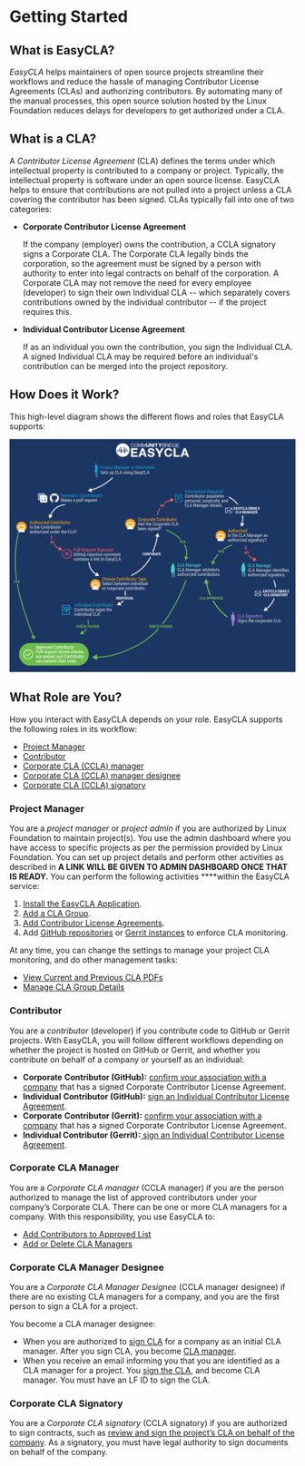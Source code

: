 # Getting Started

## What is EasyCLA? <a id="what-is-easycla"></a>

_EasyCLA_ helps maintainers of open source projects streamline their workflows and reduce the hassle of managing Contributor License Agreements \(CLAs\) and authorizing contributors. By automating many of the manual processes, this open source solution hosted by the Linux Foundation reduces delays for developers to get authorized under a CLA.

## What is a CLA? <a id="what-is-a-cla"></a>

A _Contributor License Agreement_ \(CLA\) defines the terms under which intellectual property is contributed to a company or project. Typically, the intellectual property is software under an open source license. EasyCLA helps to ensure that contributions are not pulled into a project unless a CLA covering the contributor has been signed. CLAs typically fall into one of two categories:

* **Corporate Contributor License Agreement**

  If the company \(employer\) owns the contribution, a CCLA signatory signs a Corporate CLA. The Corporate CLA legally binds the corporation, so the agreement must be signed by a person with authority to enter into legal contracts on behalf of the corporation. A Corporate CLA may not remove the need for every employee \(developer\) to sign their own Individual CLA -- which separately covers contributions owned by the individual contributor -- if the project requires this.

* **Individual Contributor License Agreement**

  If as an individual you own the contribution, you sign the Individual CLA. A signed Individual CLA may be required before an individual's contribution can be merged into the project repository.

## How Does it Work? <a id="how-does-it-work"></a>

This high-level diagram shows the different flows and roles that EasyCLA supports:

![CLA Diagram](../../../.gitbook/assets/cla_diagram_v8.png)

## What Role are You? <a id="what-role-are-you"></a>

How you interact with EasyCLA depends on your role. EasyCLA supports the following roles in its workflow:

* [Project Manager](./#project-manager)
* [Contributor](./#contributor)
* [Corporate CLA \(CCLA\) manager](./#corporate-cla-manager)
* [Corporate CLA \(CCLA\) manager designee](./#corporate-cla-manager-designee)
* [Corporate CLA \(CCLA\) signatory](./#corporate-cla-signatory-1)

### Project Manager <a id="project-manager"></a>

You are a _project manager_  or _project admin_ if you are authorized by Linux Foundation to maintain project\(s\). You use the admin dashboard where you have access to specific projects as per the permission provided by Linux Foundation. You can set up project details and perform other activities as described in **A LINK WILL BE GIVEN TO ADMIN DASHBOARD ONCE THAT IS READY.** You can perform the following activities ****within the EasyCLA service:

1. [Install the EasyCLA Application](../project-managers/configure-the-easycla-application.md).
2. [Add a CLA Group](../project-managers/add-a-cla-group.md).
3. [Add Contributor License Agreements](../project-managers/add-contributor-license-agreements.md).
4. Add [GitHub repositories](../project-managers/add-github-repositories-to-cla-monitoring-or-remove-them-from-cla-monitoring.md) or [Gerrit instances](../project-managers/add-gerrit-instances-to-cla-monitoring-or-delete-them-from-cla-monitoring.md) to enforce CLA monitoring.

At any time, you can change the settings to manage your project CLA monitoring, and do other management tasks:

* [View Current and Previous CLA PDFs](../project-managers/view-current-and-previous-cla-pdfs.md)
* [Manage CLA Group Details](../project-managers/manage-cla-group-details.md)

### Contributor <a id="contributor"></a>

You are a _contributor_ \(developer\) if you contribute code to GitHub or Gerrit projects. With EasyCLA, you will follow different workflows depending on whether the project is hosted on GitHub or Gerrit, and whether you contribute on behalf of a company or yourself as an individual:

* **Corporate** **Contributor \(GitHub\):** [confirm your association with a company](../contributors/contribute-to-a-corporate-github-project.md) that has a signed Corporate Contributor License Agreement.
* **Individual** **Contributor \(GitHub\):** [sign an Individual Contributor License Agreement](../contributors/sign-a-cla-as-an-individual-contributor-to-github.md).
* **Corporate** **Contributor \(Gerrit\):** [confirm your association with a company](../contributors/contribute-to-a-corporate-gerrit-project.md) that has a signed Corporate Contributor License Agreement.
* **Individual Contributor \(Gerrit\):**[ sign an Individual Contributor License Agreement](../contributors/contribute-to-a-corporate-gerrit-project.md).

### Corporate CLA Manager <a id="corporate-cla-manager"></a>

You are a _Corporate CLA manager_ \(CCLA manager\) if you are the person authorized to manage the list of approved contributors under your company’s Corporate CLA. There can be one or more CLA managers for a company. With this responsibility, you use EasyCLA to:

* [Add Contributors to Approved List](../cla-managers/approve-contributors.md)
* [Add or Delete CLA Managers](../cla-managers/add-or-delete-cla-managers.md)

### Corporate CLA Manager Designee

You are a _Corporate CLA Manager Designee_ \(CCLA manager designee\) if there are no existing CLA managers for a company, and  you are the first person to sign a CLA for a project.

You become a CLA manager designee:

* When you are authorized to [sign CLA](../cla-manager-designee-1/sign-corporate-cla-for-a-company.md) for a company as an initial CLA manager. After you sign CLA, you become [CLA manager](../cla-managers/). 
* When you receive an email informing you that you are identified as a CLA manager for a project. You [sign the CLA](../cla-manager-designee-1/sign-corporate-cla-from-invitation.md), and become CLA manager. You must have an LF ID to sign the CLA.

### Corporate CLA Signatory <a id="corporate-cla-signatory"></a>

You are a _Corporate CLA signatory_ \(CCLA signatory\) if you are authorized to sign contracts, such as [review and sign the project’s CLA on behalf of the company](../cla-signatories/review-and-sign-a-corporate-cla-by-request.md). As a signatory, you must have legal authority to sign documents on behalf of the company. 

